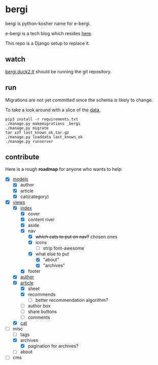 # bergi

bergi is python-kosher name for e-bergi.

e-bergi is a tech blog which resides [here](http://e-bergi.com).

This repo is a Django setup to replace it.

## watch

[bergi.duck2.lt](http://bergi.duck2.lt) should be running the git repository.

## run

Migrations are not yet committed since the schema is likely to change.

To take a look around with a slice of the [data](_bergi/fixtures/last_known_ok.json),

```
pip3 install -r requirements.txt
./manage.py makemigrations _bergi
./manage.py migrate
tar xzf last_known_ok.tar.gz
./manage.py loaddata last_known_ok
./manage.py runserver
```

## contribute

Here is a rough **roadmap** for anyone who wants to help:

- [x] [models](_bergi/models.py)
	- [x] author
	- [x] article
	- [x] cat(category)

- [x] [views](_bergi/views.py)
	- [x] [index](_bergi/templates/index.html)
		- [x] cover
		- [x] content river
		- [x] aside
		- [x] nav
			- [x] ~~which cats to put on nav?~~ chosen ones
			- [x] icons
				- [ ] strip font-awesome
			- [x] what else to put
				- [x] "about"
				- [x] "archives"
		- [x] footer
	- [x] [author](_bergi/templates/author.html)
	- [x] [article](_bergi/templates/article.html)
		- [x] sheet
		- [x] recommends
			- [ ] better recommendation algorithm?
		- [ ] author box
		- [ ] share buttons
		- [ ] comments
	- [x] [cat](_bergi/templates/cat.html)

- [ ] misc
	- [ ] tags
	- [x] archives
		- [x] pagination for archives?
	- [ ] about

- [ ] cms
